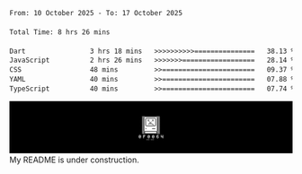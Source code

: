 <!--START_SECTION:waka-->

```txt
From: 10 October 2025 - To: 17 October 2025

Total Time: 8 hrs 26 mins

Dart                3 hrs 18 mins   >>>>>>>>>>===============   38.13 %
JavaScript          2 hrs 26 mins   >>>>>>>==================   28.14 %
CSS                 48 mins         >>=======================   09.37 %
YAML                40 mins         >>=======================   07.88 %
TypeScript          40 mins         >>=======================   07.74 %
```

<!--END_SECTION:waka-->

<img src="https://raw.githubusercontent.com/n3xta/image-hosting/main/img/202411032331174.png"/>
My README is under construction. 
